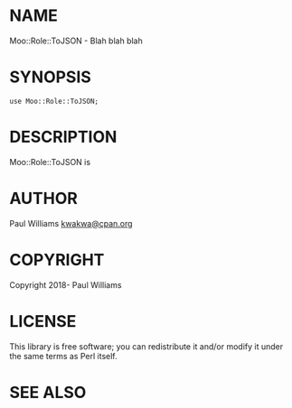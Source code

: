 # NAME

Moo::Role::ToJSON - Blah blah blah

# SYNOPSIS

    use Moo::Role::ToJSON;

# DESCRIPTION

Moo::Role::ToJSON is

# AUTHOR

Paul Williams <kwakwa@cpan.org>

# COPYRIGHT

Copyright 2018- Paul Williams

# LICENSE

This library is free software; you can redistribute it and/or modify
it under the same terms as Perl itself.

# SEE ALSO
